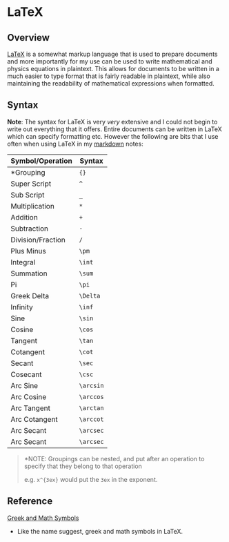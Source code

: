 # LaTeX

## Overview

[LaTeX](https://en.wikipedia.org/wiki/LaTeX) is a somewhat markup language that is used to prepare documents and more importantly for my use can be used to write mathematical and physics equations in plaintext. This allows for documents to be written in a much easier to type format that is fairly readable in plaintext, while also maintaining the readability of mathematical expressions when formatted.

## Syntax

**Note**: The syntax for LaTeX is very *very* extensive and I could not begin to write out everything that it offers. Entire documents can be written in LaTeX which can specify formatting etc. However the following are bits that I use often when using LaTeX in my [markdown](./markdown.md) notes:

| Symbol/Operation | Syntax |
| --- | --- | 
| *Grouping | `{}`
| Super Script | `^` |
| Sub Script | `_` |
| Multiplication | `*` |
| Addition | `+` |
| Subtraction | `-` |
| Division/Fraction | `/` |
| Plus Minus | `\pm` |
| Integral | `\int` |
| Summation | `\sum` |
| Pi | `\pi` |
| Greek Delta | `\Delta` |
| Infinity | `\inf` |
| Sine | `\sin` |
| Cosine | `\cos` |
| Tangent | `\tan` |
| Cotangent | `\cot` |
| Secant | `\sec` |
| Cosecant | `\csc`
| Arc Sine | `\arcsin` |
| Arc Cosine | `\arccos` |
| Arc Tangent | `\arctan` |
| Arc Cotangent | `\arccot` |
| Arc Secant | `\arcsec` |
| Arc Secant | `\arcsec` |

> *NOTE: Groupings can be nested, and put after an operation to specify that they belong to that operation 
>
> e.g. `x^{3ex}` would put the `3ex` in the exponent.

## Reference

[Greek and Math Symbols](https://www.overleaf.com/learn/latex/List_of_Greek_letters_and_math_symbols)

- Like the name suggest, greek and math symbols in LaTeX.
